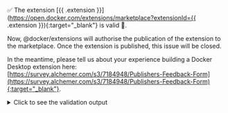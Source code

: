 :white_check_mark: The extension [{{ .extension }}](https://open.docker.com/extensions/marketplace?extensionId={{ .extension }}){:target="_blank"} is valid :tada:.

Now, @docker/extensions will authorise the publication of the extension to the marketplace.
Once the extension is published, this issue will be closed.

In the meantime, please tell us about your experience building a Docker Desktop extension here: [https://survey.alchemer.com/s3/7184948/Publishers-Feedback-Form](https://survey.alchemer.com/s3/7184948/Publishers-Feedback-Form){:target="_blank"}.

<details>
<summary>Click to see the validation output</summary>

> {{ .validation_output }}

</details>
